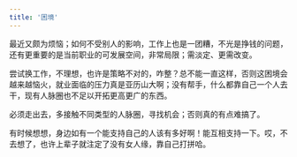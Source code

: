 ```yaml
---
title: '困境'
---
```


最近又颇为烦恼；如何不受别人的影响，工作上也是一团糟，不光是挣钱的问题，还有更重要的是当前职业的可发展空间，非常局限；需淡定、更需改变。

尝试换工作，不理想，也许是策略不对的，咋整？总不能一直这样，否则这困境会越来越恼火，就业面临的压力真是亚历山大啊；没有帮手，什么都靠自己一个人去干，现有人脉圈也不足以开拓更高更广的东西。

必须走出去，多接触不同类型的人脉圈，寻找机会；否则真的有点难搞了。

有时候想想，身边如有一个能支持自己的人该有多好啊！能互相支持一下。哎，不去想了，也许上辈子就注定了没有女人缘，靠自己打拼哈。